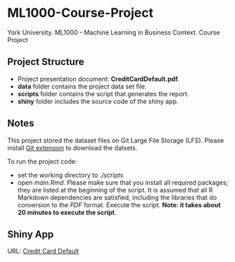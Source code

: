 # ML1000-Course-Project
York University. ML1000 - Machine Learning in Business Context. Course Project


## Project Structure

* Project presentation document: **CreditCardDefault.pdf**.  
* **data** folder contains the project data set file. 
* **scripts** folder contains the script that generates the report.
* **shiny** folder includes the source code of the shiny app.

## Notes

This project stored the dataset files on Git Large File Storage (LFS). Please install [Git extension](https://git-lfs.github.com/) to download the datsets.

To run the project code:

* set the working directory to *./scripts*
* open *main.Rmd*. Please make sure that you install all required packages; they are listed at the beginning of the script. It is assumed that all R Markdown dependencies are satisfied, including the libraries that do conversion to the *PDF* format. Execute the script. **Note: it takes about 20 minutes to execute the script**. 


## Shiny App

URL: [Credit Card Default](https://v2ms-labs.shinyapps.io/credit-default/)